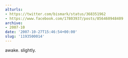 ```yaml
---
alturls:
- https://twitter.com/bismark/status/368351962
- https://www.facebook.com/17803937/posts/856460948409
archive:
- 2007-10
date: '2007-10-27T15:46:54+00:00'
slug: '1193500014'
---
```


awake. slightly.

